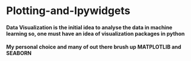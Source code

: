 # Plotting-and-Ipywidgets
#### Data Visualization is the initial idea to analyse the data in machine learning so, one must have an idea of visualization packages in python
#### My personal choice and many of out there brush up MATPLOTLIB and SEABORN

